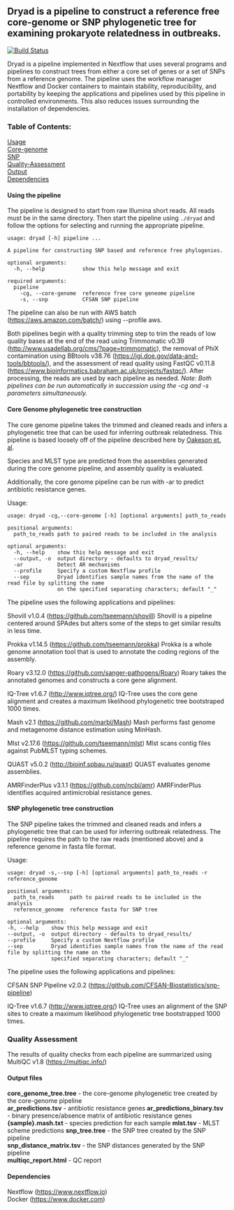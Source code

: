 ## Dryad is a pipeline to construct a reference free core-genome or SNP phylogenetic tree for examining prokaryote relatedness in outbreaks.
[![Build Status](https://travis-ci.org/k-florek/dryad.svg?branch=master)](https://travis-ci.org/k-florek/dryad)

Dryad is a pipeline implemented in Nextflow that uses several programs and pipelines to construct trees from either a core set of genes or a set of SNPs from a reference genome. The pipeline uses the workflow manager Nextflow and Docker containers to maintain stability, reproducibility, and portability by keeping the applications and pipelines used by this pipeline in controlled environments. This also reduces issues surrounding the installation of dependencies.

### Table of Contents:
[Usage](#Using-the-pipeline)  
[Core-genome](#Core-Genome-phylogenetic-tree-construction)  
[SNP](#SNP-phylogenetic-tree-construction)                                                                                        
[Quality-Assessment](#Quality-Assessment)                                                                                         
[Output](#Output-files)  
[Dependencies](#Dependencies)

#### Using the pipeline

The pipeline is designed to start from raw Illumina short reads. All reads must be in the same directory. Then start the pipeline using `./dryad` and follow the options for selecting and running the appropriate pipeline.

```
usage: dryad [-h] pipeline ...

A pipeline for constructing SNP based and reference free phylogenies.

optional arguments:
  -h, --help            show this help message and exit

required arguments:
  pipeline
    -cg, --core-genome  reference free core geneome pipeline
    -s, --snp           CFSAN SNP pipeline
```

The pipeline can also be run with AWS batch (https://aws.amazon.com/batch/) using --profile aws.

Both pipelines begin with a quality trimming step to trim the reads of low quality bases at the end of the read using Trimmomatic v0.39 (http://www.usadellab.org/cms/?page=trimmomatic), the removal of PhiX contamination using BBtools v38.76 (https://jgi.doe.gov/data-and-tools/bbtools/), and the assessment of read quality using FastQC v0.11.8 (https://www.bioinformatics.babraham.ac.uk/projects/fastqc/). After processing, the reads are used by each pipeline as needed. *Note: Both pipelines can be run automatically in succession using the -cg and -s parameters simultaneously.*

#### Core Genome phylogenetic tree construction
The core genome pipeline takes the trimmed and cleaned reads and infers a phylogenetic tree that can be used for inferring outbreak relatedness. This pipeline is based loosely off of the pipeline described here by [Oakeson et. al](https://www.ncbi.nlm.nih.gov/pubmed/30158193).

Species and MLST type are predicted from the assemblies generated during the core genome pipeline, and assembly quality is evaluated.

Additionally, the core genome pipeline can be run with -ar to predict antibiotic resistance genes.

Usage:
```
usage: dryad -cg,--core-genome [-h] [optional arguments] path_to_reads

positional arguments:
  path_to_reads path to paired reads to be included in the analysis

optional arguments:
  -h, --help    show this help message and exit
  --output, -o  output directory - defaults to dryad_results/
  -ar           Detect AR mechanisms
  --profile     Specify a custom Nextflow profile
  --sep         Dryad identifies sample names from the name of the read file by splitting the name 
                on the specified separating characters; default "_"
```

The pipeline uses the following applications and pipelines:

Shovill v1.0.4 (https://github.com/tseemann/shovill)
Shovill is a pipeline centered around SPAdes but alters some of the steps to get similar results in less time.

Prokka v1.14.5 (https://github.com/tseemann/prokka)
Prokka is a whole genome annotation tool that is used to annotate the coding regions of the assembly.

Roary v3.12.0 (https://github.com/sanger-pathogens/Roary)
Roary takes the annotated genomes and constructs a core gene alignment.

IQ-Tree v1.6.7 (http://www.iqtree.org/)
IQ-Tree uses the core gene alignment and creates a maximum likelihood phylogenetic tree bootstraped 1000 times.

Mash v2.1 (https://github.com/marbl/Mash)
Mash performs fast genome and metagenome distance estimation using MinHash.

Mlst v2.17.6 (https://github.com/tseemann/mlst)
Mlst scans contig files against PubMLST typing schemes.

QUAST v5.0.2 (http://bioinf.spbau.ru/quast)
QUAST evaluates genome assemblies.

AMRFinderPlus v3.1.1 (https://github.com/ncbi/amr)
AMRFinderPlus identifies acquired antimicrobial resistance genes.

#### SNP phylogenetic tree construction
The SNP pipeline takes the trimmed and cleaned reads and infers a phylogenetic tree that can be used for inferring outbreak relatedness. The pipeline requires the path to the raw reads (mentioned above) and a reference genome in fasta file format.

Usage:
```
usage: dryad -s,--snp [-h] [optional arguments] path_to_reads -r reference_genome

positional arguments:
  path_to_reads     path to paired reads to be included in the analysis
  reference_genome  reference fasta for SNP tree

optional arguments:
-h, --help    show this help message and exit
--output, -o  output directory - defaults to dryad_results/
--profile     Specify a custom Nextflow profile
--sep         Dryad identifies sample names from the name of the read file by splitting the name on the
              specified separating characters; default "_"
```

The pipeline uses the following applications and pipelines:

CFSAN SNP Pipeline v2.0.2 (https://github.com/CFSAN-Biostatistics/snp-pipeline)

IQ-Tree v1.6.7 (http://www.iqtree.org/)
IQ-Tree uses an alignment of the SNP sites to create a maximum likelihood phylogenetic tree bootstrapped 1000 times.

### Quality Assessment
The results of quality checks from each pipeline are summarized using MultiQC v1.8 (https://multiqc.info/)

#### Output files

**core_genome_tree.tree** - the core-genome phylogenetic tree created by the core-genome pipeline  
**ar_predictions.tsv** - antibiotic resistance genes
**ar_predictions_binary.tsv** - binary presence/absence matrix of antibiotic resistance genes
**{sample}.mash.txt** - species prediction for each sample
**mlst.tsv** - MLST scheme predictions
**snp_tree.tree** - the SNP tree created by the SNP pipeline  
**snp_distance_matrix.tsv** - the SNP distances generated by the SNP pipeline  
**multiqc_report.html** - QC report

#### Dependencies
Nextflow (https://www.nextflow.io)  
Docker (https://www.docker.com)
